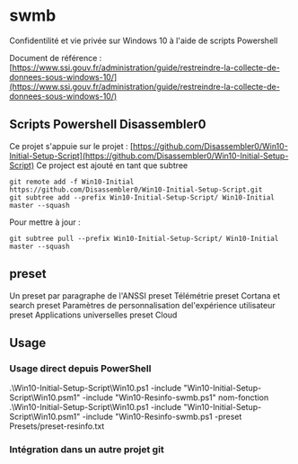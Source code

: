# swmb

Confidentilité et vie privée sur Windows 10 à l'aide de scripts Powershell

Document de référence :
[https://www.ssi.gouv.fr/administration/guide/restreindre-la-collecte-de-donnees-sous-windows-10/](https://www.ssi.gouv.fr/administration/guide/restreindre-la-collecte-de-donnees-sous-windows-10/)



## Scripts Powershell Disassembler0
Ce projet s'appuie sur le projet :
[https://github.com/Disassembler0/Win10-Initial-Setup-Script](https://github.com/Disassembler0/Win10-Initial-Setup-Script)
Ce project est ajouté en tant que subtree

    git remote add -f Win10-Initial https://github.com/Disassembler0/Win10-Initial-Setup-Script.git
    git subtree add --prefix Win10-Initial-Setup-Script/ Win10-Initial master --squash

Pour mettre à jour :

    git subtree pull --prefix Win10-Initial-Setup-Script/ Win10-Initial master --squash


## preset
Un preset  par paragraphe de l'ANSSI
 preset Télémétrie
 preset Cortana et search
 preset Paramètres de personnalisation del'expérience utilisateur
 preset Applications universelles
 preset Cloud

## Usage

### Usage direct depuis PowerShell

.\Win10-Initial-Setup-Script\Win10.ps1 -include "Win10-Initial-Setup-Script\Win10.psm1" -include "Win10-Resinfo-swmb.ps1"  nom-fonction
.\Win10-Initial-Setup-Script\Win10.ps1 -include "Win10-Initial-Setup-Script\Win10.psm1" -include "Win10-Resinfo-swmb.ps1 -preset Presets/preset-resinfo.txt


### Intégration dans un autre projet git
